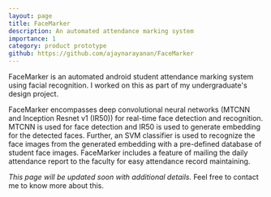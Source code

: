 ```yaml
---
layout: page
title: FaceMarker
description: An automated attendance marking system 
importance: 1
category: product prototype
github: https://github.com/ajaynarayanan/FaceMarker
---
```


FaceMarker is an automated android student attendance marking system using facial recognition. I worked on this as part of my undergraduate's design project.

FaceMarker encompasses deep convolutional neural networks (MTCNN and Inception Resnet v1 (IR50)) for real-time face detection and recognition. MTCNN is used for face detection and IR50 is used to generate embedding for the detected faces. Further, an SVM classifier is used to recognize the face images from the generated embedding with a pre-defined database of student face images. FaceMarker includes a feature of mailing the daily attendance report to the faculty for easy attendance record maintaining.

_This page will be updated soon with additional details._ Feel free to contact me to know more about this.
